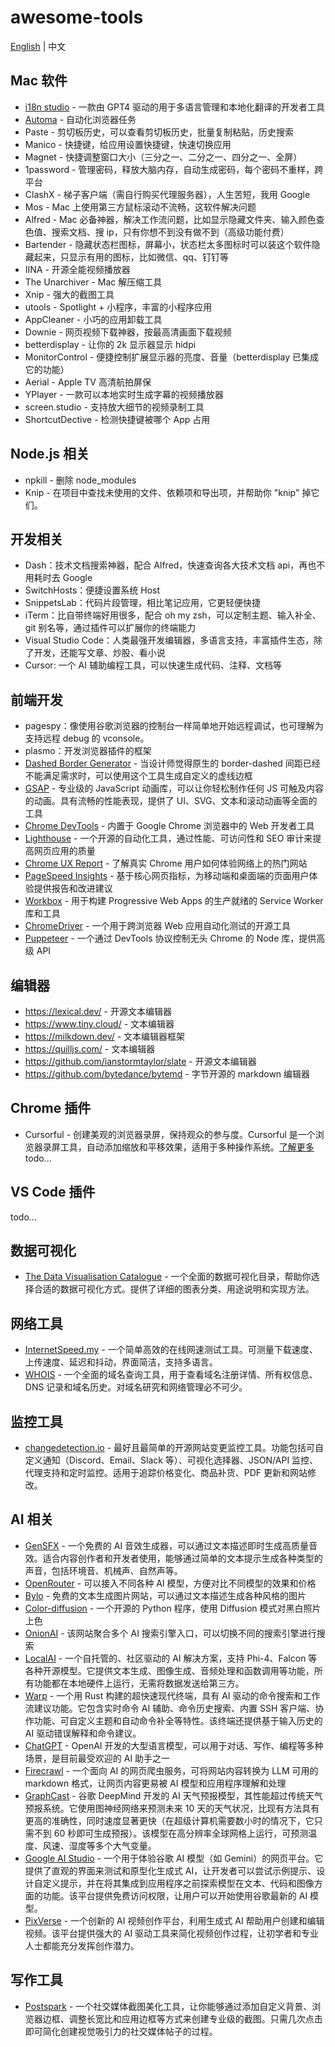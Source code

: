 # awesome-tools

[English](./README.md) | 中文

## Mac 软件

- [i18n studio](https://www.i18n.studio/) - 一款由 GPT4 驱动的用于多语言管理和本地化翻译的开发者工具
- [Automa](https://www.automa.site/) - 自动化浏览器任务
- Paste - 剪切板历史，可以查看剪切板历史，批量复制粘贴，历史搜索
- Manico - 快捷键，给应用设置快捷键，快速切换应用
- Magnet - 快捷调整窗口大小（三分之一、二分之一、四分之一、全屏）
- 1password - 管理密码，释放大脑内存，自动生成密码，每个密码不重样，跨平台
- ClashX - 梯子客户端（需自行购买代理服务器），人生苦短，我用 Google
- Mos - Mac 上使用第三方鼠标滚动不流畅，这软件解决问题
- Alfred - Mac 必备神器，解决工作流问题，比如显示隐藏文件夹、输入颜色查色值、搜索文档、搜 ip，只有你想不到没有做不到（高级功能付费）
- Bartender - 隐藏状态栏图标，屏幕小，状态栏太多图标时可以装这个软件隐藏起来，只显示有用的图标，比如微信、qq、钉钉等
- IINA - 开源全能视频播放器
- The Unarchiver - Mac 解压缩工具
- Xnip - 强大的截图工具
- utools - Spotlight + 小程序，丰富的小程序应用
- AppCleaner - 小巧的应用卸载工具
- Downie - 网页视频下载神器，按最高清画面下载视频
- betterdisplay - 让你的 2k 显示器显示 hidpi
- MonitorControl - 便捷控制扩展显示器的亮度、音量（betterdisplay 已集成它的功能）
- Aerial - Apple TV 高清航拍屏保
- YPlayer - 一款可以本地实时生成字幕的视频播放器
- screen.studio - 支持放大细节的视频录制工具
- ShortcutDective - 检测快捷键被哪个 App 占用

## Node.js 相关

- npkill - 删除 node_modules
- Knip - 在项目中查找未使用的文件、依赖项和导出项，并帮助你 "knip" 掉它们。

## 开发相关

- Dash：技术文档搜索神器，配合 Alfred，快速查询各大技术文档 api，再也不用耗时去 Google
- SwitchHosts：便捷设置系统 Host
- SnippetsLab：代码片段管理，相比笔记应用，它更轻便快捷
- iTerm：比自带终端好用很多，配合 oh my zsh，可以定制主题、输入补全、git 别名等，通过插件可以扩展你的终端能力
- Visual Studio Code：人类最强开发编辑器，多语言支持，丰富插件生态，除了开发，还能写文章、炒股、看小说
- Cursor: 一个 AI 辅助编程工具，可以快速生成代码、注释、文档等

## 前端开发

- pagespy：像使用谷歌浏览器的控制台一样简单地开始远程调试，也可理解为支持远程 debug 的 vconsole。
- plasmo：开发浏览器插件的框架
- [Dashed Border Generator](https://kovart.github.io/dashed-border-generator/) - 当设计师觉得原生的 border-dashed 间距已经不能满足需求时，可以使用这个工具生成自定义的虚线边框
- [GSAP](https://gsap.com/) - 专业级的 JavaScript 动画库，可以让你轻松制作任何 JS 可触及内容的动画。具有流畅的性能表现，提供了 UI、SVG、文本和滚动动画等全面的工具
- [Chrome DevTools](https://developer.chrome.com/docs/devtools/) - 内置于 Google Chrome 浏览器中的 Web 开发者工具
- [Lighthouse](https://developer.chrome.com/docs/lighthouse/) - 一个开源的自动化工具，通过性能、可访问性和 SEO 审计来提高网页应用的质量
- [Chrome UX Report](https://developer.chrome.com/docs/crux/) - 了解真实 Chrome 用户如何体验网络上的热门网站
- [PageSpeed Insights](https://pagespeed.web.dev/) - 基于核心网页指标，为移动端和桌面端的页面用户体验提供报告和改进建议
- [Workbox](https://developer.chrome.com/docs/workbox/) - 用于构建 Progressive Web Apps 的生产就绪的 Service Worker 库和工具
- [ChromeDriver](https://chromedriver.chromium.org/) - 一个用于跨浏览器 Web 应用自动化测试的开源工具
- [Puppeteer](https://pptr.dev/) - 一个通过 DevTools 协议控制无头 Chrome 的 Node 库，提供高级 API

## 编辑器

- https://lexical.dev/ - 开源文本编辑器
- https://www.tiny.cloud/ - 文本编辑器
- https://milkdown.dev/ - 文本编辑器框架
- https://quilljs.com/ - 文本编辑器
- https://github.com/ianstormtaylor/slate - 开源文本编辑器
- https://github.com/bytedance/bytemd - 字节开源的 markdown 编辑器

## Chrome 插件

- Cursorful - 创建美观的浏览器录屏，保持观众的参与度。Cursorful 是一个浏览器录屏工具，自动添加缩放和平移效果，适用于多种操作系统。[了解更多](https://cursorful.com/)
  todo...

## VS Code 插件

todo...

## 数据可视化

- [The Data Visualisation Catalogue](https://datavizcatalogue.com/search.html) - 一个全面的数据可视化目录，帮助你选择合适的数据可视化方式。提供了详细的图表分类、用途说明和实现方法。

## 网络工具

- [InternetSpeed.my](https://www.internetspeed.my/) - 一个简单高效的在线网速测试工具。可测量下载速度、上传速度、延迟和抖动，界面简洁，支持多语言。
- [WHOIS](https://whois.domaintools.com/) - 一个全面的域名查询工具，用于查看域名注册详情、所有权信息、DNS 记录和域名历史。对域名研究和网络管理必不可少。

## 监控工具

- [changedetection.io](https://changedetection.io/) - 最好且最简单的开源网站变更监控工具。功能包括可自定义通知（Discord、Email、Slack 等）、可视化选择器、JSON/API 监控、代理支持和定时监控。适用于追踪价格变化、商品补货、PDF 更新和网站修改。

## AI 相关

- [GenSFX](https://gensfx.com/) - 一个免费的 AI 音效生成器，可以通过文本描述即时生成高质量音效。适合内容创作者和开发者使用，能够通过简单的文本提示生成各种类型的声音，包括环境音、机械声、自然声等。
- [OpenRouter](https://openrouter.ai/) - 可以接入不同各种 AI 模型，方便对比不同模型的效果和价格
- [Bylo](https://bylo.ai/) - 免费的文本生成图片网站，可以通过文本描述生成各种风格的图片
- [Color-diffusion](https://github.com/ErwannMillon/Color-diffusion) - 一个开源的 Python 程序，使用 Diffusion 模式对黑白照片上色
- [OnionAI](https://onionai.so/) - 该网站聚合多个 AI 搜索引擎入口，可以切换不同的搜索引擎进行搜索
- [LocalAI](https://localai.io/) - 一个自托管的、社区驱动的 AI 解决方案，支持 Phi-4、Falcon 等各种开源模型。它提供文本生成、图像生成、音频处理和函数调用等功能，所有功能都在本地硬件上运行，无需将数据发送给第三方。
- [Warp](https://www.warp.dev/) - 一个用 Rust 构建的超快速现代终端，具有 AI 驱动的命令搜索和工作流建议功能。它包含实时命令 AI 辅助、命令历史搜索、内置 SSH 客户端、协作功能、可自定义主题和自动命令补全等特性。该终端还提供基于输入历史的 AI 驱动错误解释和命令建议。
- [ChatGPT](https://chat.openai.com/) - OpenAI 开发的大型语言模型，可以用于对话、写作、编程等多种场景，是目前最受欢迎的 AI 助手之一
- [Firecrawl](https://www.firecrawl.dev/) - 一个面向 AI 的网页爬虫服务，可将网站内容转换为 LLM 可用的 markdown 格式，让网页内容更易被 AI 模型和应用程序理解和处理
- [GraphCast](https://github.com/google-deepmind/graphcast) - 谷歌 DeepMind 开发的 AI 天气预报模型，其性能超过传统天气预报系统。它使用图神经网络来预测未来 10 天的天气状况，比现有方法具有更高的准确性，同时速度显著更快（在超级计算机需要数小时的情况下，它只需不到 60 秒即可生成预报）。该模型在高分辨率全球网格上运行，可预测温度、风速、湿度等多个大气变量。
- [Google AI Studio](https://aistudio.google.com/) - 一个用于体验谷歌 AI 模型（如 Gemini）的网页平台。它提供了直观的界面来测试和原型化生成式 AI，让开发者可以尝试示例提示、设计自定义提示，并在将其集成到应用程序之前探索模型在文本、代码和图像方面的功能。该平台提供免费访问权限，让用户可以开始使用谷歌最新的 AI 模型。
- [PixVerse](https://app.pixverse.ai/onboard) - 一个创新的 AI 视频创作平台，利用生成式 AI 帮助用户创建和编辑视频。该平台提供强大的 AI 驱动工具来简化视频创作过程，让初学者和专业人士都能充分发挥创作潜力。

## 写作工具

- [Postspark](https://postspark.app/) - 一个社交媒体截图美化工具，让你能够通过添加自定义背景、浏览器边框、调整长宽比和应用边框等方式来创建专业级的截图。只需几次点击即可简化创建视觉吸引力的社交媒体帖子的过程。
